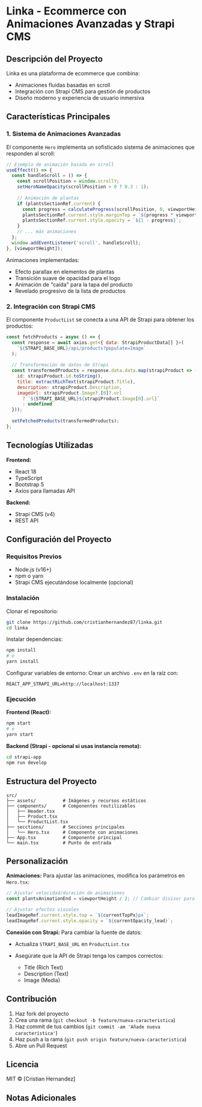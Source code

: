 # Linka - Ecommerce con Animaciones Avanzadas y Strapi CMS

## Descripción del Proyecto

Linka es una plataforma de ecommerce que combina:

* Animaciones fluidas basadas en scroll
* Integración con Strapi CMS para gestión de productos
* Diseño moderno y experiencia de usuario inmersiva

## Características Principales

### 1. Sistema de Animaciones Avanzadas

El componente `Hero` implementa un sofisticado sistema de animaciones que responden al scroll:

```javascript
// Ejemplo de animación basada en scroll
useEffect(() => {
  const handleScroll = () => {
    const scrollPosition = window.scrollY;
    setHeroNameOpacity(scrollPosition > 0 ? 0.3 : 1);
    
    // Animación de plantas
    if (plantsSectionRef.current) {
      const progress = calculateProgress(scrollPosition, 0, viewportHeight / 2);
      plantsSectionRef.current.style.marginTop = `${progress * viewportHeight}px`;
      plantsSectionRef.current.style.opacity = `${1 - progress}`;
    }
    // ... más animaciones
  };
  window.addEventListener('scroll', handleScroll);
}, [viewportHeight]);
```

Animaciones implementadas:

* Efecto parallax en elementos de plantas
* Transición suave de opacidad para el logo
* Animación de "caída" para la tapa del producto
* Revelado progresivo de la lista de productos

### 2. Integración con Strapi CMS

El componente `ProductList` se conecta a una API de Strapi para obtener los productos:

```javascript
const fetchProducts = async () => {
  const response = await axios.get<{ data: StrapiProductData[] }>(
    `${STRAPI_BASE_URL}/api/products?populate=Image`
  );
  
  // Transformación de datos de Strapi
  const transformedProducts = response.data.data.map(strapiProduct => ({
    id: strapiProduct.id.toString(),
    title: extractRichText(strapiProduct.Title),
    description: strapiProduct.Description,
    imageUrl: strapiProduct.Image?.[0]?.url 
      ? `${STRAPI_BASE_URL}${strapiProduct.Image[0].url}`
      : undefined
  }));
  
  setFetchedProducts(transformedProducts);
};
```

## Tecnologías Utilizadas

**Frontend:**

* React 18
* TypeScript
* Bootstrap 5
* Axios para llamadas API

**Backend:**

* Strapi CMS (v4)
* REST API

## Configuración del Proyecto

### Requisitos Previos

* Node.js (v16+)
* npm o yarn
* Strapi CMS ejecutándose localmente (opcional)

### Instalación

Clonar el repositorio:

```bash
git clone https://github.com/cristianhernandez87/linka.git
cd linka
```

Instalar dependencias:

```bash
npm install
# o
yarn install
```

Configurar variables de entorno:
Crear un archivo `.env` en la raíz con:

```env
REACT_APP_STRAPI_URL=http://localhost:1337
```

### Ejecución

**Frontend (React):**

```bash
npm start
# o
yarn start
```

**Backend (Strapi - opcional si usas instancia remota):**

```bash
cd strapi-app
npm run develop
```

## Estructura del Proyecto

```
src/
├── assets/          # Imágenes y recursos estáticos
├── components/      # Componentes reutilizables
│   ├── Header.tsx
│   ├── Product.tsx
│   └── ProductList.tsx
├── secctions/       # Secciones principales
│   └── Hero.tsx     # Componente con animaciones
├── App.tsx          # Componente principal
└── main.tsx         # Punto de entrada
```

## Personalización

**Animaciones:**
Para ajustar las animaciones, modifica los parámetros en `Hero.tsx`:

```javascript
// Ajustar velocidad/duración de animaciones
const plantsAnimationEnd = viewportHeight / 2; // Cambiar divisor para ajustar punto de finalización

// Ajustar efectos visuales
leadImageRef.current.style.top = `${currentTopPx}px`;
leadImageRef.current.style.opacity = `${currentOpacity_lead}`;
```

**Conexión con Strapi:**
Para cambiar la fuente de datos:

* Actualiza `STRAPI_BASE_URL` en `ProductList.tsx`
* Asegúrate que la API de Strapi tenga los campos correctos:

  * Title (Rich Text)
  * Description (Text)
  * Image (Media)

## Contribución

1. Haz fork del proyecto
2. Crea una rama (`git checkout -b feature/nueva-caracteristica`)
3. Haz commit de tus cambios (`git commit -am 'Añade nueva característica'`)
4. Haz push a la rama (`git push origin feature/nueva-caracteristica`)
5. Abre un Pull Request

## Licencia

MIT © \[Cristian Hernandez]

## Notas Adicionales
